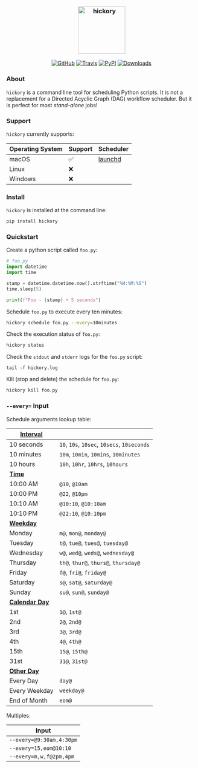 <h3 align="center">
  <img src="https://raw.githubusercontent.com/maxhumber/hickory/master/logo/hickory.png" width="125px" alt="hickory">
</h3>
<p align="center">
  <a href="https://github.com/maxhumber/hickory"><img alt="GitHub" src="https://img.shields.io/github/license/maxhumber/hickory"></a>
  <a href="https://travis-ci.org/maxhumber/hickory"><img alt="Travis" src="https://img.shields.io/travis/maxhumber/hickory.svg"></a>
  <a href="https://pypi.python.org/pypi/hickory"><img alt="PyPI" src="https://img.shields.io/pypi/v/hickory.svg"></a>
  <a href="https://pepy.tech/project/hickory"><img alt="Downloads" src="https://pepy.tech/badge/hickory"></a>
</p>


### About

`hickory` is a command line tool for scheduling Python scripts. It is not a replacement for a Directed Acyclic Graph (DAG) workflow scheduler. But it is perfect for most *stand-alone* jobs!



### Support

`hickory` currently supports:

| Operating System | Support | Scheduler                                        |
| ---------------- | ------- | ------------------------------------------------ |
| macOS            | ✅       | [launchd](https://en.wikipedia.org/wiki/Launchd) |
| Linux            | ❌       |                                                  |
| Windows          | ❌       |                                                  |



### Install

`hickory` is installed at the command line:

```sh
pip install hickory
```



### Quickstart

Create a python script called `foo.py`:

```python
# foo.py
import datetime
import time

stamp = datetime.datetime.now().strftime("%H:%M:%S")
time.sleep(5)

print(f"Foo - {stamp} + 5 seconds")
```

Schedule `foo.py` to execute every ten minutes:

```sh
hickory schedule foo.py --every=10minutes
```

Check the execution status of `foo.py`:

```sh
hickory status
```

Check the `stdout` and `stderr` logs for the `foo.py` script:

```
tail -f hickory.log
```

Kill (stop and delete) the schedule for `foo.py`:

```sh
hickory kill foo.py
```



### `--every=` Input

Schedule arguments lookup table:

| <u>Interval</u>         |                                             |
| ----------------------- | ------------------------------------------- |
| 10 seconds              | `10`, `10s`, `10sec`, `10secs`, `10seconds` |
| 10 minutes              | `10m`, `10min`, `10mins`, `10minutes`       |
| 10 hours                | `10h`, `10hr`, `10hrs`, `10hours`           |
| <u>**Time**</u>         |                                             |
| 10:00 AM                | `@10`, `@10am`                              |
| 10:00 PM                | `@22`, `@10pm`                              |
| 10:10 AM                | `@10:10`, `@10:10am`                        |
| 10:10 PM                | `@22:10`, `@10:10pm`                        |
| <u>**Weekday**</u>      |                                             |
| Monday                  | `m@`, `mon@`, `monday@`                     |
| Tuesday                 | `t@`, `tue@`, `tues@`, `tuesday@`           |
| Wednesday               | `w@`, `wed@`, `weds@`, `wednesday@`         |
| Thursday                | `th@`, `thur@`, `thurs@`, `thursday@`       |
| Friday                  | `f@`, `fri@`, `friday@`                     |
| Saturday                | `s@`, `sat@`, `saturday@`                   |
| Sunday                  | `su@`, `sun@`, `sunday@`                    |
| <u>**Calendar Day**</u> |                                             |
| 1st                     | `1@`, `1st@`                                |
| 2nd                     | `2@`, `2nd@`                                |
| 3rd                     | `3@`, `3rd@`                                |
| 4th                     | `4@`, `4th@`                                |
| 15th                    | `15@`, `15th@`                              |
| 31st                    | `31@`, `31st@`                              |
| <u>**Other Day**</u>    |                                             |
| Every Day               | `day@`                                      |
| Every Weekday           | `weekday@`                                  |
| End of Month            | `eom@`                                      |



Multiples:

| Input                    |
| ------------------------ |
| `--every=@9:30am,4:30pm` |
| `--every=15,eom@10:10`   |
| `--every=m,w,f@2pm,4pm`  |
